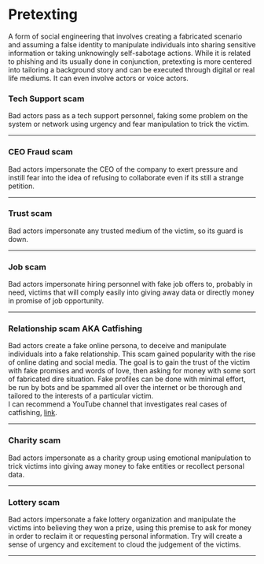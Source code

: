 # Pretexting

A form of social engineering that involves creating a fabricated scenario and assuming a false identity to manipulate individuals into sharing sensitive information or taking unknowingly self-sabotage actions. While it is related to phishing and its usually done in conjunction, pretexting is more centered into tailoring a background story and can be executed through digital or real life mediums. It can even involve actors or voice actors.

### Tech Support scam

Bad actors pass as a tech support personnel, faking some problem on the system or network using urgency and fear manipulation to trick the victim.

***

### CEO Fraud scam

Bad actors impersonate the CEO of the company to exert pressure and instill fear into the idea of refusing to collaborate even if its still a strange petition.&#x20;

***

### Trust scam

Bad actors impersonate any trusted medium of the victim, so its guard is down.

***

### Job scam

Bad actors impersonate hiring personnel with fake job offers to, probably in need, victims that will comply easily into giving away data or directly money in promise of job opportunity.

***

### Relationship scam AKA Catfishing

Bad actors create a fake online persona, to deceive and manipulate individuals into a fake relationship. This scam gained popularity with the rise of online dating and social media. The goal is to gain the trust of the victim with fake promises and words of love, then asking for money with some sort of fabricated dire situation. Fake profiles can be done with minimal effort, be run by bots and be spammed all over the internet or be thorough and tailored to the interests of a particular victim.\
I can recommend a YouTube channel that investigates real cases of catfishing, [link](https://www.youtube.com/@CatfishedOnline/videos).

***

### Charity scam

Bad actors impersonate as a charity group using emotional manipulation to trick victims into giving away money to fake entities or recollect personal data.

***

### Lottery scam

Bad actors impersonate a fake lottery organization and manipulate the victims into believing they won a prize, using this premise to ask for money in order to reclaim it or requesting personal information. Try will create a sense of urgency and excitement to cloud the judgement of the victims.

***

